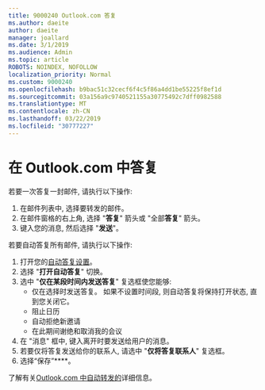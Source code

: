 ```yaml
---
title: 9000240 Outlook.com 答复
ms.author: daeite
author: daeite
manager: joallard
ms.date: 3/1/2019
ms.audience: Admin
ms.topic: article
ROBOTS: NOINDEX, NOFOLLOW
localization_priority: Normal
ms.custom: 9000240
ms.openlocfilehash: b9bac51c32cecf6f4c5f86a4dd1be55225f8ef1d
ms.sourcegitcommit: 03a156a9c9740521155a30775492c7dff0982588
ms.translationtype: MT
ms.contentlocale: zh-CN
ms.lasthandoff: 03/22/2019
ms.locfileid: "30777227"
---
```

# <a name="replying-in-outlookcom"></a>在 Outlook.com 中答复

若要一次答复一封邮件, 请执行以下操作:

1. 在邮件列表中, 选择要转发的邮件。
2. 在邮件窗格的右上角, 选择 "**答复**" 箭头或 "全部**答复**" 箭头。
3. 键入您的消息, 然后选择 "**发送**"。

若要自动答复所有邮件, 请执行以下操作:

1. 打开您的[自动答复设置](https://outlook.live.com/mail/options/mail/automaticReplies/automaticRepliesOption)。
2. 选择 "**打开自动答复**" 切换。
3. 选中 "**仅在某段时间内发送答复**" 复选框使您能够:
    - 仅在选择时发送答复。 如果不设置时间段, 则自动答复将保持打开状态, 直到您关闭它。
    - 阻止日历
    - 自动拒绝新邀请
    - 在此期间谢绝和取消我的会议
4. 在 "消息" 框中, 键入离开时要发送给用户的消息。
5. 若要仅将答复发送给你的联系人, 请选中 "**仅将答复联系人**" 复选框。
6. 选择“保存”****。

了解有关[Outlook.com 中自动转发的](https://support.office.com/article/14614626-9855-48dc-a986-dec81d07b1a0)详细信息。